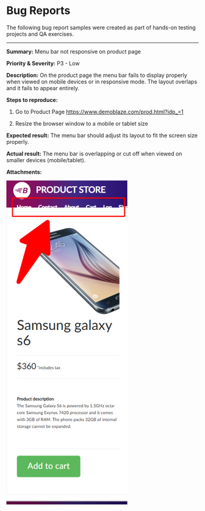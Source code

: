 # Bug Reports

The following bug report samples were created as part of hands-on testing projects and QA exercises.

---
**Summary:**
Menu bar not responsive on product page

**Priority & Severity:**
P3 - Low

**Description:**
On the product page the menu bar fails to display properly when viewed on mobile devices or in responsive mode. The layout overlaps and it fails to appear entirely.

**Steps to reproduce:**

1. Go to Product Page https://www.demoblaze.com/prod.html?idp_=1 

2. Resize the browser window to a mobile or tablet size

**Expected result:**
The menu bar should adjust its layout to fit the screen size properly.

**Actual result:**
The menu bar is overlapping or cut off when viewed on smaller devices (mobile/tablet).

**Attachments:**

![Menu bar not responsive on product page](./screenshots/Menu-Bar-Not-Responsive-Bug-Screenshot.png)


